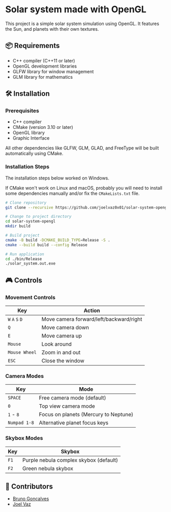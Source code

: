 # Solar system made with OpenGL
This project is a simple solar system simulation using OpenGL. It features the Sun, and planets with their own textures.


## 📦 Requirements
- C++ compiler (C++11 or later)
- OpenGL development libraries
- GLFW library for window management
- GLM library for mathematics


## 🛠️ Installation

### Prerequisites
- C++ compiler
- CMake (version 3.10 or later)
- OpenGL library
- Graphic Interface

All other dependencies like GLFW, GLM, GLAD, and FreeType will be built automatically using CMake.

### Installation Steps
The installation steps below worked on Windows.

If CMake won't work on Linux and macOS, probably you will need to install some dependencies manually and/or fix the `CMakeLists.txt` file.

```bash
# Clone repository
git clone --recursive https://github.com/joelvaz0x01/solar-system-opengl.git

# Change to project directory
cd solar-system-opengl
mkdir build

# Build project
cmake -B build -DCMAKE_BUILD_TYPE=Release -S .
cmake --build build --config Release

# Run application
cd ./bin/Release
./solar_system.out.exe
```

## 🎮 Controls
### Movement Controls
| Key | Action |
|-----|--------|
| `W` `A` `S` `D` | Move camera forward/left/backward/right |
| `Q` | Move camera down |
| `E` | Move camera up |
| `Mouse` | Look around |
| `Mouse Wheel` | Zoom in and out |
| `ESC` | Close the window |

### Camera Modes
| Key | Mode |
|-----|------|
| `SPACE` | Free camera mode (default) |
| `0` | Top view camera mode |
| `1` - `8` | Focus on planets (Mercury to Neptune) |
| `Numpad 1-8` | Alternative planet focus keys |

### Skybox Modes
| Key | Skybox |
|-----|--------|
| `F1` | Purple nebula complex skybox (default) |
| `F2` | Green nebula skybox |


## 🤝 Contributors
- [Bruno Gonçalves](https://github.com/BrunoFG1)
- [Joel Vaz](https://github.com/joelvaz0x01)
